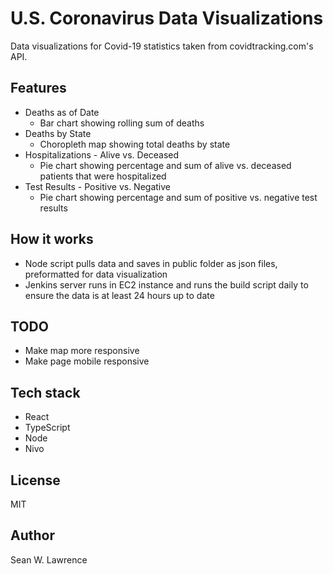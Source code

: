 # U.S. Coronavirus Data Visualizations

Data visualizations for Covid-19 statistics taken from covidtracking.com's API.

## Features

- Deaths as of Date
  - Bar chart showing rolling sum of deaths
- Deaths by State
  - Choropleth map showing total deaths by state
- Hospitalizations - Alive vs. Deceased
  - Pie chart showing percentage and sum of alive vs. deceased patients that
      were hospitalized
- Test Results - Positive vs. Negative
    - Pie chart showing percentage and sum of positive vs. negative test results

## How it works

- Node script pulls data and saves in public folder as json files, preformatted
    for data visualization
- Jenkins server runs in EC2 instance and runs the build script daily to ensure
    the data is at least 24 hours up to date

## TODO

- Make map more responsive
- Make page mobile responsive

## Tech stack

- React 
- TypeScript
- Node
- Nivo

## License

MIT

## Author

Sean W. Lawrence
